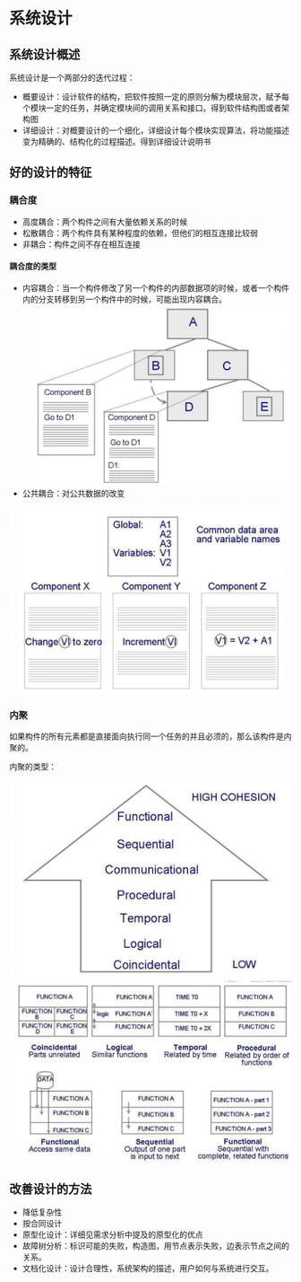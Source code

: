 # 系统设计

## 系统设计概述

系统设计是一个两部分的迭代过程：

-   概要设计：设计软件的结构，把软件按照一定的原则分解为模块层次，赋予每个模块一定的任务，并确定模块间的调用关系和接口。得到软件结构图或者架构图
-   详细设计：对概要设计的一个细化，详细设计每个模块实现算法，将功能描述变为精确的、结构化的过程描述。得到详细设计说明书





## 好的设计的特征

### 耦合度

-   高度耦合：两个构件之间有大量依赖关系的时候
-   松散耦合：两个构件具有某种程度的依赖，但他们的相互连接比较弱
-   非耦合：构件之间不存在相互连接

#### 耦合度的类型

-   内容耦合：当一个构件修改了另一个构件的内部数据项的时候，或者一个构件内的分支转移到另一个构件中的时候，可能出现内容耦合。<img src="./assets/image-20231206195854896.png" alt="image-20231206195854896" style="zoom:50%;" />
-   公共耦合：对公共数据的改变

<img src="./assets/image-20231206195920715.png" alt="image-20231206195920715" style="zoom:50%;" />

### 内聚

如果构件的所有元素都是直接面向执行同一个任务的并且必须的，那么该构件是内聚的。

内聚的类型：

<img src="./assets/image-20231206200032129.png" alt="image-20231206200032129" style="zoom:50%;" />

<img src="./assets/image-20231206200103390.png" alt="image-20231206200103390" style="zoom:50%;" />





## 改善设计的方法

-   降低复杂性
-   按合同设计
-   原型化设计：详细见需求分析中提及的原型化的优点
-   故障树分析：标识可能的失败，构造图，用节点表示失败，边表示节点之间的关系。
-   文档化设计：设计合理性，系统架构的描述，用户如何与系统进行交互。



